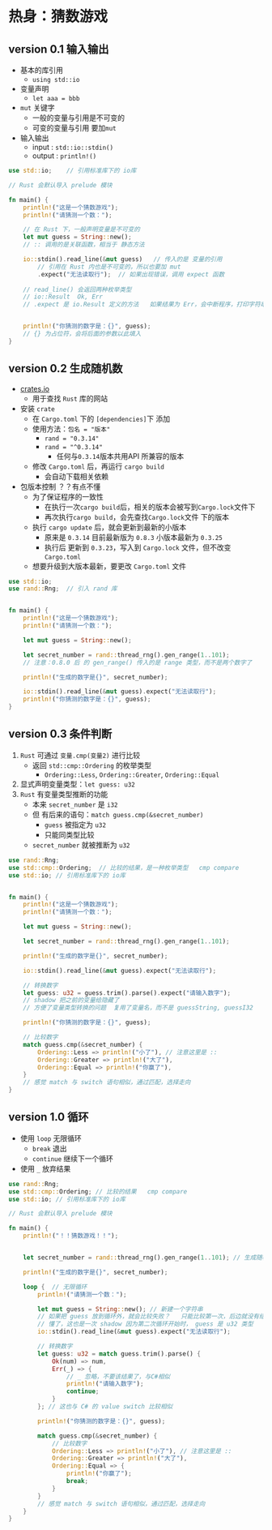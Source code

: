 # 热身：猜数游戏

## version 0.1 输入输出

- 基本的库引用
    - `using std::io`
- 变量声明
    - `let aaa = bbb`
- `mut` 关键字
    - 一般的变量与引用是不可变的
    - 可变的变量与引用 要加`mut`
- 输入输出
    - input : `std::io::stdin()`
    - output : `println!()`

```rust
use std::io;    // 引用标准库下的 io库

// Rust 会默认导入 prelude 模块

fn main() {
    println!("这是一个猜数游戏");
    println!("请猜测一个数：");

    // 在 Rust 下，一般声明变量是不可变的
    let mut guess = String::new();
    // :: 调用的是关联函数，相当于 静态方法

    io::stdin().read_line(&mut guess)   // 传入的是 变量的引用
        // 引用在 Rust 内也是不可变的，所以也要加 mut
        .expect("无法读取行");  // 如果出现错误，调用 expect 函数
    
    // read_line() 会返回两种枚举类型
    // io::Result  Ok, Err
    // .expect 是 io.Result 定义的方法   如果结果为 Err，会中断程序，打印字符串


    println!("你猜测的数字是：{}", guess);
    // {} 为占位符，会将后面的参数以此填入
}
```

## version 0.2 生成随机数

- [crates.io](https://crates.io)
    - 用于查找 `Rust` 库的网站
- 安装 `crate`
    - 在 `Cargo.toml` 下的 `[dependencies]`下 添加
    - 使用方法：`包名 = "版本"`
        - `rand = "0.3.14"`
        - `rand = "^0.3.14"`
            - 任何与`0.3.14`版本共用API 所兼容的版本
    - 修改 `Cargo.toml` 后，再运行 `cargo build`
        - 会自动下载相关依赖
- 包版本控制      ？？有点不懂
    - 为了保证程序的一致性
        - 在执行一次`cargo build`后，相关的版本会被写到`Cargo.lock`文件下
        - 再次执行`cargo build`，会先查找`Cargo.lock`文件 下的版本
    - 执行 `cargo update` 后，就会更新到最新的小版本
        - 原来是 `0.3.14` 目前最新版为 `0.8.3` 小版本最新为 `0.3.25`
        - 执行后 更新到 `0.3.23`，写入到 `Cargo.lock` 文件，但不改变 `Cargo.toml`
    - 想要升级到大版本最新，要更改 `Cargo.toml` 文件

``` rust
use std::io;
use rand::Rng;  // 引入 rand 库


fn main() {
    println!("这是一个猜数游戏");
    println!("请猜测一个数：");

    let mut guess = String::new();

    let secret_number = rand::thread_rng().gen_range(1..101);
    // 注意：0.8.0 后 的 gen_range() 传入的是 range 类型，而不是两个数字了

    println!("生成的数字是{}", secret_number);

    io::stdin().read_line(&mut guess).expect("无法读取行");
    println!("你猜测的数字是：{}", guess);
}
```

## version 0.3 条件判断

1. `Rust` 可通过 `变量.cmp(变量2)` 进行比较
    - 返回 `std::cmp::Ordering` 的枚举类型
        - `Ordering::Less`, `Ordering::Greater`, `Ordering::Equal`
2. 显式声明变量类型：`let guess: u32`
3. `Rust` 有变量类型推断的功能
    - 本来 `secret_number` 是 `i32`
    - 但 有后来的语句：`match guess.cmp(&secret_number)`
        - `guess` 被指定为 `u32`
        - 只能同类型比较
    - `secret_number` 就被推断为 `u32`

```rust
use rand::Rng;
use std::cmp::Ordering;  // 比较的结果，是一种枚举类型   cmp compare
use std::io; // 引用标准库下的 io库


fn main() {
    println!("这是一个猜数游戏");
    println!("请猜测一个数：");

    let mut guess = String::new();

    let secret_number = rand::thread_rng().gen_range(1..101);

    println!("生成的数字是{}", secret_number);

    io::stdin().read_line(&mut guess).expect("无法读取行");

    // 转换数字
    let guess: u32 = guess.trim().parse().expect("请输入数字"); 
    // shadow 把之前的变量给隐藏了
    // 方便了变量类型转换的问题  复用了变量名，而不是 guessString, guessI32

    println!("你猜测的数字是：{}", guess);

    // 比较数字
    match guess.cmp(&secret_number) {
        Ordering::Less => println!("小了"), // 注意这里是 ::
        Ordering::Greater => println!("大了"),
        Ordering::Equal => println!("你赢了"),
    }
    // 感觉 match 与 switch 语句相似，通过匹配，选择走向
}
```

## version 1.0 循环

- 使用 `loop` 无限循环
    - `break` 退出
    - `continue` 继续下一个循环
- 使用 `_` 放弃结果

```rust
use rand::Rng;
use std::cmp::Ordering; // 比较的结果   cmp compare
use std::io; // 引用标准库下的 io库

// Rust 会默认导入 prelude 模块

fn main() {
    println!("！！猜数游戏！！");


    let secret_number = rand::thread_rng().gen_range(1..101); // 生成随机数

    println!("生成的数字是{}", secret_number);

    loop {  // 无限循环
        println!("请猜测一个数：");

        let mut guess = String::new(); // 新建一个字符串
        // 如果把 guess 放到循环外，就会比较失败？   只能比较第一次，后边就没有结果了
        // 懂了，这也是一次 shadow 因为第二次循环开始时， guess 是 u32 类型
        io::stdin().read_line(&mut guess).expect("无法读取行");

        // 转换数字
        let guess: u32 = match guess.trim().parse() {
            Ok(num) => num,
            Err(_) => {
                // _ 忽略，不要该结果了，与C#相似
                println!("请输入数字");
                continue;
            }
        }; // 这也与 C# 的 value switch 比较相似

        println!("你猜测的数字是：{}", guess);

        match guess.cmp(&secret_number) {
            // 比较数字
            Ordering::Less => println!("小了"), // 注意这里是 ::
            Ordering::Greater => println!("大了"),
            Ordering::Equal => {
                println!("你赢了");
                break;
            }
        }
        // 感觉 match 与 switch 语句相似，通过匹配，选择走向
    }
}
```
